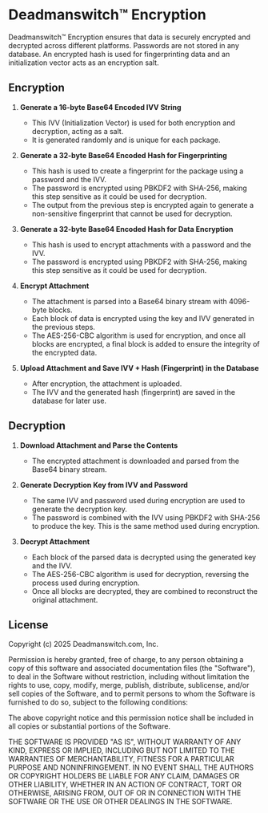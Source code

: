 # Deadmanswitch™ Encryption 

Deadmanswitch™ Encryption ensures that data is securely encrypted and decrypted across different platforms. Passwords are not stored in any database. An encrypted hash is used for fingerprinting data and an initialization vector acts as an encryption salt.

## Encryption

1. **Generate a 16-byte Base64 Encoded IVV String**
   - This IVV (Initialization Vector) is used for both encryption and decryption, acting as a salt.
   - It is generated randomly and is unique for each package.

2. **Generate a 32-byte Base64 Encoded Hash for Fingerprinting**
   - This hash is used to create a fingerprint for the package using a password and the IVV.
   - The password is encrypted using PBKDF2 with SHA-256, making this step sensitive as it could be used for decryption.
   - The output from the previous step is encrypted again to generate a non-sensitive fingerprint that cannot be used for decryption.

3. **Generate a 32-byte Base64 Encoded Hash for Data Encryption**
   - This hash is used to encrypt attachments with a password and the IVV.
   - The password is encrypted using PBKDF2 with SHA-256, making this step sensitive as it could be used for decryption.

4. **Encrypt Attachment**
   - The attachment is parsed into a Base64 binary stream with 4096-byte blocks.
   - Each block of data is encrypted using the key and IVV generated in the previous steps.
   - The AES-256-CBC algorithm is used for encryption, and once all blocks are encrypted, a final block is added to ensure the integrity of the encrypted data.

5. **Upload Attachment and Save IVV + Hash (Fingerprint) in the Database**
   - After encryption, the attachment is uploaded.
   - The IVV and the generated hash (fingerprint) are saved in the database for later use.

## Decryption

1. **Download Attachment and Parse the Contents**
   - The encrypted attachment is downloaded and parsed from the Base64 binary stream.

2. **Generate Decryption Key from IVV and Password**
   - The same IVV and password used during encryption are used to generate the decryption key.
   - The password is combined with the IVV using PBKDF2 with SHA-256 to produce the key. This is the same method used during encryption.

3. **Decrypt Attachment**
   - Each block of the parsed data is decrypted using the generated key and the IVV.
   - The AES-256-CBC algorithm is used for decryption, reversing the process used during encryption.
   - Once all blocks are decrypted, they are combined to reconstruct the original attachment.

## License

Copyright (c) 2025 Deadmanswitch.com, Inc.

Permission is hereby granted, free of charge, to any person obtaining a copy of this software and associated documentation files (the "Software"), to deal in the Software without restriction, including without limitation the rights to use, copy, modify, merge, publish, distribute, sublicense, and/or sell copies of the Software, and to permit persons to whom the Software is furnished to do so, subject to the following conditions:

The above copyright notice and this permission notice shall be included in all copies or substantial portions of the Software.

THE SOFTWARE IS PROVIDED "AS IS", WITHOUT WARRANTY OF ANY KIND, EXPRESS OR IMPLIED, INCLUDING BUT NOT LIMITED TO THE WARRANTIES OF MERCHANTABILITY, FITNESS FOR A PARTICULAR PURPOSE AND NONINFRINGEMENT. IN NO EVENT SHALL THE AUTHORS OR COPYRIGHT HOLDERS BE LIABLE FOR ANY CLAIM, DAMAGES OR OTHER LIABILITY, WHETHER IN AN ACTION OF CONTRACT, TORT OR OTHERWISE, ARISING FROM, OUT OF OR IN CONNECTION WITH THE SOFTWARE OR THE USE OR OTHER DEALINGS IN THE SOFTWARE.
